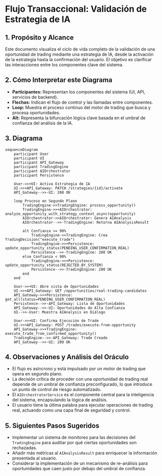 # Flujo Transaccional: Validación de Estrategia de IA

## 1. Propósito y Alcance
Este documento visualiza el ciclo de vida completo de la validación de una oportunidad de trading mediante una estrategia de IA, desde la activación de la estrategia hasta la confirmación del usuario. El objetivo es clarificar las interacciones entre los componentes clave del sistema.

## 2. Cómo Interpretar este Diagrama
- **Participantes:** Representan los componentes del sistema (UI, API, servicios de backend).
- **Flechas:** Indican el flujo de control y las llamadas entre componentes.
- **Loop:** Muestra el proceso continuo del motor de trading que busca y procesa oportunidades.
- **Alt:** Representa la bifurcación lógica clave basada en el umbral de confianza del análisis de la IA.

## 3. Diagrama
```mermaid
sequenceDiagram
    participant User
    participant UI
    participant API_Gateway
    participant TradingEngine
    participant AIOrchestrator
    participant Persistence

    User->>+UI: Activa Estrategia de IA
    UI->>+API_Gateway: PATCH /strategies/{id}/activate
    API_Gateway-->>-UI: 200 OK

    loop Proceso en Segundo Plano
        TradingEngine->>TradingEngine: process_opportunity()
        TradingEngine->>+AIOrchestrator: analyze_opportunity_with_strategy_context_async(opportunity)
        AIOrchestrator->>AIOrchestrator: Genera AIAnalysis
        AIOrchestrator-->>-TradingEngine: Retorna AIAnalysisResult
        
        alt Confianza >= 90%
            TradingEngine->>TradingEngine: Crea TradingDecision("execute_trade")
            TradingEngine->>+Persistence: update_opportunity_status(PENDING_USER_CONFIRMATION_REAL)
            Persistence-->>-TradingEngine: 200 OK
        else Confianza < 90%
            TradingEngine->>+Persistence: update_opportunity_status(REJECTED_BY_SYSTEM)
            Persistence-->>-TradingEngine: 200 OK
        end
    end

    User->>+UI: Abre vista de Oportunidades
    UI->>+API_Gateway: GET /opportunities/real-trading-candidates
    API_Gateway->>+Persistence: get_all(status=PENDING_USER_CONFIRMATION_REAL)
    Persistence-->>-API_Gateway: Lista de Oportunidades
    API_Gateway-->>-UI: Oportunidades de Alta Confianza
    UI-->>-User: Muestra AIAnalysis en Diálogo

    User->>+UI: Confirma Ejecución de Trade
    UI->>+API_Gateway: POST /trades/execute-from-opportunity
    API_Gateway->>+TradingEngine: execute_trade_from_confirmed_opportunity()
    TradingEngine-->>-API_Gateway: Trade Creado
    API_Gateway-->>-UI: 200 OK
```

## 4. Observaciones y Análisis del Oráculo
- El flujo es asíncrono y está impulsado por un motor de trading que opera en segundo plano.
- La decisión crítica de proceder con una oportunidad de trading real depende de un umbral de confianza preconfigurado, lo que introduce un punto de control de riesgo automatizado.
- El `AIOrchestratorService` es el componente central para la inteligencia del sistema, encapsulando la lógica de análisis.
- El usuario tiene la última palabra para ejecutar operaciones de trading real, actuando como una capa final de seguridad y control.

## 5. Siguientes Pasos Sugeridos
- Implementar un sistema de monitoreo para las decisiones del `TradingEngine` para auditar por qué ciertas oportunidades son rechazadas.
- Añadir más métricas al `AIAnalysisResult` para enriquecer la información presentada al usuario.
- Considerar la implementación de un mecanismo de re-análisis para oportunidades que caen justo por debajo del umbral de confianza.
